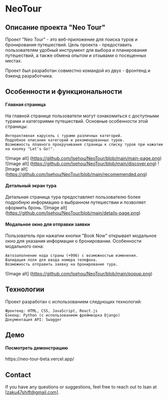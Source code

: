 <h1>NeoTour</h1>

<h2>Описание проекта "Neo Tour"</h2>

Проект "Neo Tour" - это веб-приложение для поиска туров и бронирования путешествий. Цель проекта - предоставить пользователям удобный инструмент для выбора и планирования путешествий, а также обмена опытом и отзывами о посещенных местах.

Проект был разработан совместно командой из двух - фронтенд и бэкенд разработчика.

<h2>Особенности и функциональности</h2>

<h4>Главная страница</h4>

На главной странице пользователи могут ознакомиться с доступными турами и категориями путешествий. Основные особенности этой страницы:

    Интерактивная карусель с турами различных категорий.
    Подробное описание категорий и рекомендованных туров.
    Возможность плавного прокручивания страницы к списку туров при нажатии на кнопку "Let’s Go!".
![Image alt] (https://github.com/Isehou/NeoTour/blob/main/main-page.png)
![Image alt] (https://github.com/Isehou/NeoTour/blob/main/discover.png)
![Image alt] (https://github.com/Isehou/NeoTour/blob/main/recomemended.png)

<h4>Детальный экран тура</h4>

Детальная страница тура предоставляет пользователю более подробную информацию о выбранном путешествии и позволяет оформить бронь.
![Image alt] (https://github.com/Isehou/NeoTour/blob/main/details-page.png)

<h4>Модальное окно для отправки заявки</h4>

Пользователь при нажатии кнопки "Book Now" открывает модальное окно для указания информации о бронировании. Особенности модального окна:

    Автозаполнение кода страны (+996) с возможностью изменения.
    Валидация поля для ввода номера телефона.
    Возможность отправить заявку на бронирование тура.
![Image alt] (https://github.com/Isehou/NeoTour/blob/main/popup.png)

<h2>Технологии</h2>

Проект разработан с использованием следующих технологий:

    Фронтенд: HTML, CSS, JavaScript, React.js
    Бэкенд: Python (с использованием фреймворка Django)
    Документация API: Swagger

<h2>Демо</h2>

<h4>Посмотреть демонстрацию</h4> https://neo-tour-beta.vercel.app/

<h2>Contact</h2>

If you have any questions or suggestions, feel free to reach out to Isan at [zaku47shift@gmail.com].
